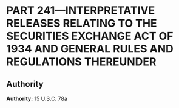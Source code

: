 # PART 241—INTERPRETATIVE RELEASES RELATING TO THE SECURITIES EXCHANGE ACT OF 1934 AND GENERAL RULES AND REGULATIONS THEREUNDER


## Authority

**Authority:** 15 U.S.C. 78a 

